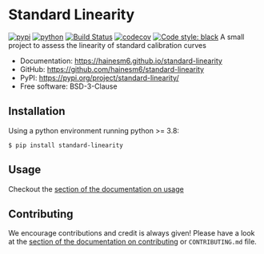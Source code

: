 # Standard Linearity

[![pypi](https://img.shields.io/pypi/v/standard-linearity.svg)](https://pypi.org/project/standard-linearity/)
[![python](https://img.shields.io/pypi/pyversions/standard-linearity.svg)](https://pypi.org/project/standard-linearity/)
[![Build Status](https://github.com/hainesm6/standard-linearity/actions/workflows/push.yml/badge.svg)](https://github.com/hainesm6/standard-linearity/actions/workflows/push.yml)
[![codecov](https://codecov.io/gh/hainesm6/standard-linearity/branch/main/graphs/badge.svg)](https://codecov.io/github/hainesm6/standard-linearity)
[![Code style: black](https://img.shields.io/badge/code%20style-black-000000.svg)](https://github.com/psf/black)
A small project to assess the linearity of standard calibration curves

* Documentation: <https://hainesm6.github.io/standard-linearity>
* GitHub: <https://github.com/hainesm6/standard-linearity>
* PyPI: <https://pypi.org/project/standard-linearity/>
* Free software: BSD-3-Clause
## Installation

Using a python environment running python >= 3.8:

```shell
$ pip install standard-linearity
```
## Usage

Checkout the [section of the documentation on usage](https://hainesm6.github.io/standard-linearity/usage/)

## Contributing

We encourage contributions and credit is always given! Please have a look at the [section of the documentation on contributing](https://hainesm6.github.io/standard-linearity/contributing/) or ``CONTRIBUTING.md`` file.
